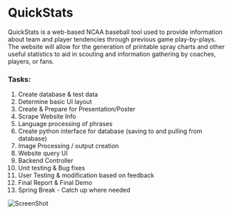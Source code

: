 # QuickStats

QuickStats is a web-based NCAA baseball tool used to provide information about team and player tendencies through previous game play-by-plays. The website will allow for the generation of printable spray charts and other useful statistics to aid in scouting and information gathering by coaches, players, or fans.


### Tasks: ###
1. Create database & test data
2. Determine basic UI layout
3. Create & Prepare for Presentation/Poster
4. Scrape Website Info
5. Language processing of phrases
6. Create python interface for database (saving to and pulling from database)
7. Image Processing / output creation
8. Website query UI
9. Backend Controller
10. Unit testing & Bug fixes
11. User Testing & modification based on feedback
12. Final Report & Final Demo
13. Spring Break - Catch up where needed

![ScreenShot](screenshot.jpg)
